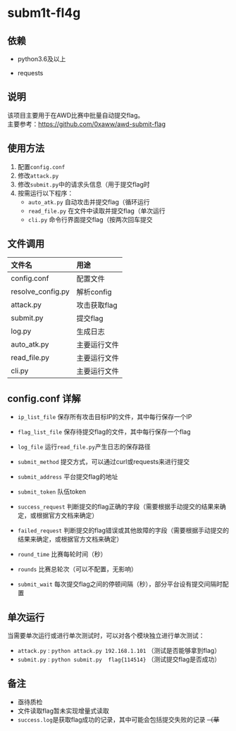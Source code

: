 # subm1t-fl4g


## 依赖

* python3.6及以上

* requests



## 说明

该项目主要用于在AWD比赛中批量自动提交flag。  
主要参考：<https://github.com/0xaww/awd-submit-flag>


## 使用方法

1. 配置`config.conf`
2. 修改`attack.py`
3. 修改`submit.py`中的请求头信息（用于提交flag时
4. 按需运行以下程序：
    * `auto_atk.py` 自动攻击并提交flag（循环运行
    * `read_file.py` 在文件中读取并提交flag（单次运行
    * `cli.py` 命令行界面提交flag（按两次回车提交


## 文件调用
|文件名    |用途|
|:---   |:---   |
|config.conf    |配置文件|
|resolve_config.py  |解析config|
|attack.py    |攻击获取flag|
|submit.py  |提交flag|
|log.py |生成日志|
|auto_atk.py   |主要运行文件|
|read_file.py   |主要运行文件|
|cli.py   |主要运行文件|


## config.conf 详解

* `ip_list_file` 保存所有攻击目标IP的文件，其中每行保存一个IP

* `flag_list_file` 保存待提交flag的文件，其中每行保存一个flag

* `log_file` 运行`read_file.py`产生日志的保存路径

* `submit_method` 提交方式，可以通过curl或requests来进行提交
  
* `submit_address` 平台提交flag的地址

* `submit_token` 队伍token

* `success_request` 判断提交的flag正确的字段（需要根据手动提交的结果来确定，或根据官方文档来确定）

* `failed_request` 判断提交的flag错误或其他故障的字段（需要根据手动提交的结果来确定，或根据官方文档来确定）

* `round_time` 比赛每轮时间（秒）

* `rounds` 比赛总轮次（可以不配置，无影响）

* `submit_wait` 每次提交flag之间的停顿间隔（秒），部分平台设有提交间隔时配置




## 单次运行

当需要单次运行或进行单次测试时，可以对各个模块独立进行单次测试：
* `attack.py` : `python attack.py 192.168.1.101` （测试是否能够拿到flag）
* `submit.py` : `python submit.py  flag{114514}` （测试提交flag是否成功）





## 备注

* 亟待质检
* 文件读取flag暂未实现增量式读取
* `success.log`是获取flag成功的记录，其中可能会包括提交失败的记录 ~~（草~~
